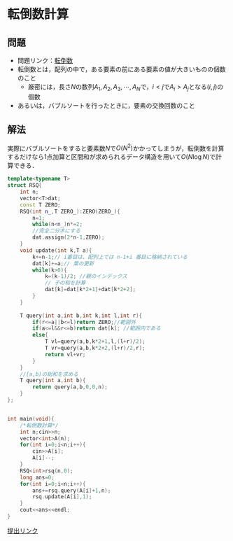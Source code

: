 # 転倒数計算
## 問題
- 問題リンク：[転倒数](https://atcoder.jp/contests/chokudai_S001/tasks/chokudai_S001_j)
- 転倒数とは，配列の中で，ある要素の前にある要素の値が大きいものの個数のこと
  - 厳密には，長さ$N$の数列$A_1,A_2,A_3,\cdots,A_N$で，$i<j$で$A_i>A_j$となる$(i,j)$の個数
- あるいは，バブルソートを行ったときに，要素の交換回数のこと
## 解法
実際にバブルソートをすると要素数$N$で$O(N^2)$かかってしまうが，転倒数を計算するだけなら$1$点加算と区間和が求められるデータ構造を用いて$O(N\log N)$で計算できる．

```cpp
template<typename T>
struct RSQ{
    int n;
    vector<T>dat;
    const T ZERO;
    RSQ(int n_,T ZERO_):ZERO(ZERO_){
        n=1;
        while(n<n_)n*=2;
        //完全二分木にする
        dat.assign(2*n-1,ZERO);
    }
    void update(int k,T a){
        k+=n-1;// i番目は、配列上では n-1+i 番目に格納されている
        dat[k]+=a;// 葉の更新
        while(k>0){
            k=(k-1)/2; //親のインデックス
            // 子の和を計算
            dat[k]=dat[k*2+1]+dat[k*2+2];
        }
    }
    
    T query(int a,int b,int k,int l,int r){
        if(r<=a||b<=l)return ZERO;//範囲外
        if(a<=l&&r<=b)return dat[k]; //範囲内である
        else{
            T vl=query(a,b,k*2+1,l,(l+r)/2);
            T vr=query(a,b,k*2+2,(l+r)/2,r);
            return vl+vr;
        }
    }
    //[a,b)の総和を求める
    T query(int a,int b){
        return query(a,b,0,0,n);
    }
};


int main(void){
    /*転倒数計算*/
    int n;cin>>n;
    vector<int>A(n);
    for(int i=0;i<n;i++){
        cin>>A[i];
        A[i]--;
    }
    RSQ<int>rsq(n,0);
    long ans=0;
    for(int i=0;i<n;i++){
        ans+=rsq.query(A[i]+1,n);
        rsq.update(A[i],1);
    }
    cout<<ans<<endl;
}
```

[提出リンク](https://atcoder.jp/contests/chokudai_S001/submissions/35410016)
